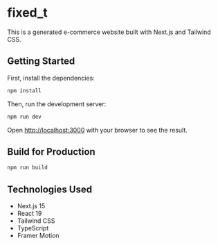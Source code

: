 # fixed_t

This is a generated e-commerce website built with Next.js and Tailwind CSS.

## Getting Started

First, install the dependencies:

```bash
npm install
```

Then, run the development server:

```bash
npm run dev
```

Open [http://localhost:3000](http://localhost:3000) with your browser to see the result.

## Build for Production

```bash
npm run build
```

## Technologies Used

- Next.js 15
- React 19
- Tailwind CSS
- TypeScript
- Framer Motion